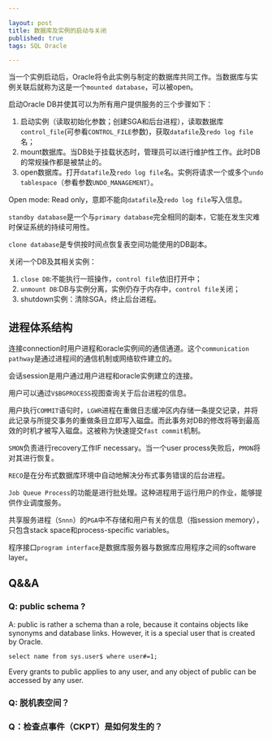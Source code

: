 ```yaml
---

layout: post
title: 数据库及实例的启动与关闭
published: true
tags: SQL Oracle

---
```


当一个实例启动后，Oracle将令此实例与制定的数据库共同工作。当数据库与实例关联后就称为这是一个`mounted database`，可以被open。

启动Oracle DB并使其可以为所有用户提供服务的三个步骤如下：

1. 启动实例（读取初始化参数；创建SGA和后台进程），读取数据库`control_file`(可参看`CONTROL_FILE`参数)，获取`datafile`及`redo log file`名；
2. mount数据库。当DB处于挂载状态时，管理员可以进行维护性工作。此时DB的常规操作都是被禁止的。
3. open数据库。打开`datafile`及`redo log file`名。实例将请求一个或多个`undo tablespace`（参看参数`UNDO_MANAGEMENT`）。

Open mode: Read only，意即不能向`datafile`及`redo log file`写入信息。

`standby database`是一个与`primary database`完全相同的副本，它能在发生灾难时保证系统的持续可用性。

`clone database`是专供按时间点恢复表空间功能使用的DB副本。

关闭一个DB及其相关实例：

1. `close DB`:不能执行一班操作，`control file`依旧打开中；
2. `unmount DB`:DB与实例分离，实例仍存于内存中，`control file`关闭；
3. shutdown实例：清除SGA，终止后台进程。

## 进程体系结构

连接connection时用户进程和oracle实例间的通信通道。这个`communication pathway`是通过进程间的通信机制或网络软件建立的。

会话session是用户通过用户进程和oracle实例建立的连接。

用户可以通过`V$BGPROCESS`视图查询关于后台进程的信息。

用户执行`COMMIT`语句时，`LGWR`进程在重做日志缓冲区内存储一条提交记录，并将此记录与所提交事务的重做条目立即写入磁盘。而此事务对DB的修改将等到最高效的时机才被写入磁盘。这被称为快速提交`fast commit`机制。

`SMON`负责进行recovery工作IF necessary。当一个user process失败后，`PMON`将对其进行恢复。

`RECO`是在分布式数据库环境中自动地解决分布式事务错误的后台进程。

`Job Queue Process`的功能是进行批处理。这种进程用于运行用户的作业，能够提供作业调度服务。

共享服务进程（`Snnn`）的`PGA`中不存储和用户有关的信息（指session memory），只包含stack space和process-specific variables。

程序接口`program interface`是数据库服务器与数据库应用程序之间的software layer。

## Q&&A

### Q: public schema ?

A: public is rather a schema than a role, because it contains objects like synonyms and database links. However, it is a special user that is created by Oracle.

`select name from sys.user$ where user#=1;`

Every grants to public applies to any user, and any object of public can be accessed by any user.

### Q: 脱机表空间？

### Q：检查点事件（CKPT）是如何发生的？

